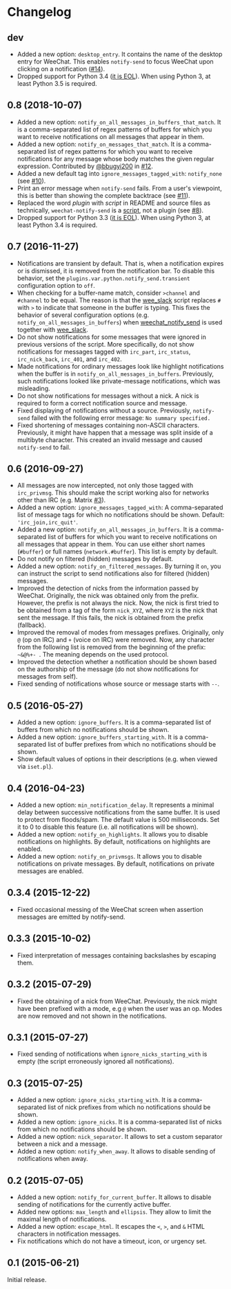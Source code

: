 Changelog
=========

dev
---

* Added a new option: `desktop_entry`. It contains the name of the desktop
  entry for WeeChat. This enables `notify-send` to focus WeeChat upon clicking
  on a notification
  ([#14](https://github.com/s3rvac/weechat-notify-send/issues/14)).
* Dropped support for Python 3.4 ([it is
  EOL](https://www.python.org/downloads/release/python-3410/)). When using
  Python 3, at least Python 3.5 is required.

0.8 (2018-10-07)
----------------

* Added a new option: `notify_on_all_messages_in_buffers_that_match`. It is a
  comma-separated list of regex patterns of buffers for which you want to
  receive notifications on all messages that appear in them.
* Added a new option: `notify_on_messages_that_match`. It is a comma-separated
  list of regex patterns for which you want to receive notifications for any
  message whose body matches the given regular expression. Contributed by
  [@bbugyi200](https://github.com/bbugyi200) in
  [#12](https://github.com/s3rvac/weechat-notify-send/pulls/12).
* Added a new default tag into `ignore_messages_tagged_with`: `notify_none` (see
  [#10](https://github.com/s3rvac/weechat-notify-send/issues/10)).
* Print an error message when `notify-send` fails. From a user's viewpoint,
  this is better than showing the complete backtrace (see
  [#11](https://github.com/s3rvac/weechat-notify-send/issues/11)).
* Replaced the word *plugin* with *script* in README and source files as
  technically, `weechat-notify-send` is a
  [script](https://weechat.org/files/doc/stable/weechat_scripting.en.html#differences_with_c_api),
  not a plugin (see
  [#8](https://github.com/s3rvac/weechat-notify-send/issues/8)).
* Dropped support for Python 3.3 ([it is
  EOL](https://devguide.python.org/#branchstatus)). When using Python 3,
  at least Python 3.4 is required.

0.7 (2016-11-27)
----------------

* Notifications are transient by default. That is, when a notification expires
  or is dismissed, it is removed from the notification bar. To disable this
  behavior, set the `plugins.var.python.notify_send.transient` configuration
  option to `off`.
* When checking for a buffer-name match, consider `>channel` and `#channel` to
  be equal. The reason is that the
  [wee_slack](https://github.com/rawdigits/wee-slack) script replaces `#` with
  `>` to indicate that someone in the buffer is typing. This fixes the behavior
  of several configuration options (e.g. `notify_on_all_messages_in_buffers`)
  when [weechat_notify_send](https://github.com/s3rvac/weechat-notify-send) is
  used together with [wee_slack](https://github.com/rawdigits/wee-slack).
* Do not show notifications for some messages that were ignored in previous
  versions of the script. More specifically, do not show notifications for
  messages tagged with `irc_part`, `irc_status`, `irc_nick_back`, `irc_401`,
  and `irc_402`.
* Made notifications for ordinary messages look like highlight notifications
  when the buffer is in `notify_on_all_messages_in_buffers`. Previously, such
  notifications looked like private-message notifications, which was
  misleading.
* Do not show notifications for messages without a nick. A nick is required to
  form a correct notification source and message.
* Fixed displaying of notifications without a source. Previously, `notify-send`
  failed with the following error message: `No summary specified.`
* Fixed shortening of messages containing non-ASCII characters. Previously, it
  might have happen that a message was split inside of a multibyte character.
  This created an invalid message and caused `notify-send` to fail.

0.6 (2016-09-27)
----------------

* All messages are now intercepted, not only those tagged with `irc_privmsg`.
  This should make the script working also for networks other than IRC (e.g.
  Matrix [#3](https://github.com/s3rvac/weechat-notify-send/issues/3)).
* Added a new option: `ignore_messages_tagged_with`: A comma-separated list of
  message tags for which no notifications should be shown. Default:
  `'irc_join,irc_quit'`.
* Added a new option: `notify_on_all_messages_in_buffers`. It is a
  comma-separated list of buffers for which you want to receive notifications
  on all messages that appear in them. You can use either short names
  (`#buffer`) or full names (`network.#buffer`). This list is empty by default.
* Do not notify on filtered (hidden) messages by default.
* Added a new option: `notify_on_filtered_messages`. By turning it `on`, you
  can instruct the script to send notifications also for filtered (hidden)
  messages.
* Improved the detection of nicks from the information passed by WeeChat.
  Originally, the nick was obtained only from the prefix. However, the prefix
  is not always the nick. Now, the nick is first tried to be obtained from a
  tag of the form `nick_XYZ`, where `XYZ` is the nick that sent the message. If
  this fails, the nick is obtained from the prefix (fallback).
* Improved the removal of modes from messages prefixes. Originally, only `@`
  (op on IRC) and `+` (voice on IRC) were removed. Now, any character from the
  following list is removed from the beginning of the prefix: `~&@%+- `. The
  meaning depends on the used protocol.
* Improved the detection whether a notification should be shown based on the
  authorship of the message (do not show notifications for messages from self).
* Fixed sending of notifications whose source or message starts with `--`.

0.5 (2016-05-27)
----------------

* Added a new option: `ignore_buffers`. It is a comma-separated list of buffers
  from which no notifications should be shown.
* Added a new option: `ignore_buffers_starting_with`. It is a comma-separated
  list of buffer prefixes from which no notifications should be shown.
* Show default values of options in their descriptions (e.g. when viewed via
  `iset.pl`).

0.4 (2016-04-23)
----------------

* Added a new option: `min_notification_delay`. It represents a minimal delay
  between successive notifications from the same buffer. It is used to protect
  from floods/spam. The default value is 500 milliseconds. Set it to 0 to
  disable this feature (i.e. all notifications will be shown).
* Added a new option: `notify_on_highlights`. It allows you to disable
  notifications on highlights. By default, notifications on highlights are
  enabled.
* Added a new option: `notify_on_privmsgs`. It allows you to disable
  notifications on private messages. By default, notifications on private
  messages are enabled.

0.3.4 (2015-12-22)
------------------

* Fixed occasional messing of the WeeChat screen when assertion messages are
  emitted by notify-send.

0.3.3 (2015-10-02)
------------------

* Fixed interpretation of messages containing backslashes by escaping
  them.

0.3.2 (2015-07-29)
------------------

* Fixed the obtaining of a nick from WeeChat. Previously, the nick might have
  been prefixed with a mode, e.g `@` when the user was an op. Modes are now
  removed and not shown in the notifications.

0.3.1 (2015-07-27)
------------------

* Fixed sending of notifications when `ignore_nicks_starting_with` is empty
  (the script erroneously ignored all notifications).

0.3 (2015-07-25)
----------------

* Added a new option: `ignore_nicks_starting_with`. It is a comma-separated
  list of nick prefixes from which no notifications should be shown.
* Added a new option: `ignore_nicks`. It is a comma-separated list of nicks
  from which no notifications should be shown.
* Added a new option: `nick_separator`. It allows to set a custom separator
  between a nick and a message.
* Added a new option: `notify_when_away`. It allows to disable sending of
  notifications when away.

0.2 (2015-07-05)
----------------

* Added a new option: `notify_for_current_buffer`. It allows to disable sending
  of notifications for the currently active buffer.
* Added new options: `max_length` and `ellipsis`. They allow to limit the
  maximal length of notifications.
* Added a new option: `escape_html`. It escapes the `<`, `>`, and `&` HTML
  characters in notification messages.
* Fix notifications which do not have a timeout, icon, or urgency set.

0.1 (2015-06-21)
----------------

Initial release.
